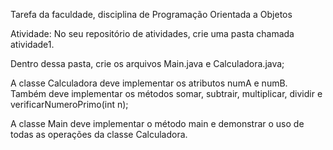 Tarefa da faculdade, disciplina de Programação Orientada a Objetos

Atividade:
No seu repositório de atividades, crie uma pasta chamada atividade1.

Dentro dessa pasta, crie os arquivos Main.java e Calculadora.java;
 
A classe Calculadora deve implementar os atributos numA e numB. Também deve implementar os métodos somar, subtrair, multiplicar, dividir e verificarNumeroPrimo(int n);

A classe Main deve implementar o método main e demonstrar o uso de todas as operações da classe Calculadora.
 
  
 
  
